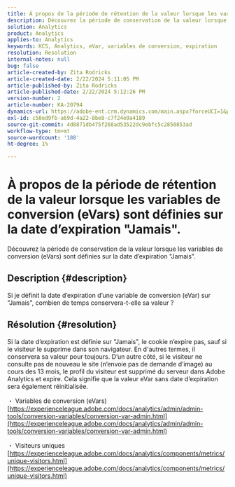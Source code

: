 ```yaml
---
title: À propos de la période de rétention de la valeur lorsque les variables de conversion (eVars) sont définies sur la date d’expiration "Jamais".
description: Découvrez la période de conservation de la valeur lorsque les variables de conversion (eVars) sont définies sur la date d’expiration "Jamais".
solution: Analytics
product: Analytics
applies-to: Analytics
keywords: KCS, Analytics, eVar, variables de conversion, expiration
resolution: Resolution
internal-notes: null
bug: false
article-created-by: Zita Rodricks
article-created-date: 2/22/2024 5:11:05 PM
article-published-by: Zita Rodricks
article-published-date: 2/22/2024 5:12:26 PM
version-number: 2
article-number: KA-20794
dynamics-url: https://adobe-ent.crm.dynamics.com/main.aspx?forceUCI=1&pagetype=entityrecord&etn=knowledgearticle&id=f8dece5a-a5d1-ee11-9079-6045bd0061cb
exl-id: c50ed9fb-a69d-4a22-8be8-c7f24e9a4189
source-git-commit: 4d8871db475f268ad53522dc9ebfc5c2850853ad
workflow-type: tm+mt
source-wordcount: '188'
ht-degree: 1%

---
```


# À propos de la période de rétention de la valeur lorsque les variables de conversion (eVars) sont définies sur la date d’expiration &quot;Jamais&quot;.


Découvrez la période de conservation de la valeur lorsque les variables de conversion (eVars) sont définies sur la date d’expiration &quot;Jamais&quot;.

## Description {#description}

Si je définit la date d’expiration d’une variable de conversion (eVar) sur &quot;Jamais&quot;, combien de temps conservera-t-elle sa valeur ?

## Résolution {#resolution}


Si la date d’expiration est définie sur &quot;Jamais&quot;, le cookie n’expire pas, sauf si le visiteur le supprime dans son navigateur. En d&#39;autres termes, il conservera sa valeur pour toujours. D’un autre côté, si le visiteur ne consulte pas de nouveau le site (n’envoie pas de demande d’image) au cours des 13 mois, le profil du visiteur est supprimé du serveur dans Adobe Analytics et expire. Cela signifie que la valeur eVar sans date d’expiration sera également réinitialisée.

・ Variables de conversion (eVars)
[https://experienceleague.adobe.com/docs/analytics/admin/admin-tools/conversion-variables/conversion-var-admin.html](https://experienceleague.adobe.com/docs/analytics/admin/admin-tools/conversion-variables/conversion-var-admin.html)

・ Visiteurs uniques
[https://experienceleague.adobe.com/docs/analytics/components/metrics/unique-visitors.html](https://experienceleague.adobe.com/docs/analytics/components/metrics/unique-visitors.html)
